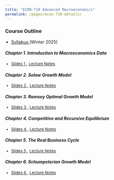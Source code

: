 ```yaml
---
title: "ECON-710 Advanced Macroeconomics"
permalink: /pages/econ-710-details/
---
```


### Course Outline
<ul style="padding-left: 20px; list-style-type: disc;">
  <li style="margin-bottom: 7px; font-size: 14px;"> 
<a href="https://avoumatsodo.github.io/files/Syllabus_econ710.pdf" target="_blank"> Syllabus </a> (Winter 2025)  </li>
</ul>

#### <i> Chapter 1. Introduction to Macroeconomics Data </i>
<ul style="padding-left: 20px; list-style-type: disc;">
  <li style="margin-bottom: 7px; font-size: 13px;"> <a href="https://avoumatsodo.github.io/files/Slides1_econ710.pdf" target="_blank"> Slides 1 </a>, <a href="https://avoumatsodo.github.io/files/intro.pdf" target="_blank"> Lecture Notes </a>
  </li>
</ul>

#### <i> Chapter 2. Solow Growth Model </i>
<ul style="padding-left: 20px; list-style-type: disc;">
  <li style="margin-bottom: 7px; font-size: 13px;"> <a href="https://avoumatsodo.github.io/files/Slides2_econ710.pdf" target="_blank"> Slides 2 </a>, <a href="https://avoumatsodo.github.io/files/solow.pdf" target="_blank"> Lecture Notes </a>
  </li>
</ul>

#### <i> Chapter 3. Ramsey Optimal Growth Model </i>
<ul style="padding-left: 20px; list-style-type: disc;">
  <li style="margin-bottom: 7px; font-size: 13px;"> <a href="https://avoumatsodo.github.io/files/Slides3_econ710.pdf" target="_blank"> Slides 3 </a>, <a href="https://avoumatsodo.github.io/files/neoclassic.pdf" target="_blank"> Lecture Notes </a>
  </li>
</ul>

#### <i> Chapter 4. Competitive and Recursive Equilibrium </i>
<ul style="padding-left: 20px; list-style-type: disc;">
  <li style="margin-bottom: 7px; font-size: 13px;"> <a href="https://avoumatsodo.github.io/files/Slides4_econ710.pdf" target="_blank"> Slides 4 </a>, <a href="https://avoumatsodo.github.io/files/neoclassic.pdf" target="_blank"> Lecture Notes </a>
  </li>
</ul>

#### <i> Chapter 5.  The Real Business Cycle </i>
<ul style="padding-left: 20px; list-style-type: disc;">
  <li style="margin-bottom: 7px; font-size: 13px;"> <a href="https://avoumatsodo.github.io/files/Slides5_econ710.pdf" target="_blank"> Slides 5 </a> , <a href="https://avoumatsodo.github.io/files/rbc_neoclassic.pdf" target="_blank"> Lecture Notes </a>
  </li>
</ul>

#### <i> Chapter 6. Schumpeterian Growth Model </i>
<ul style="padding-left: 20px; list-style-type: disc;">
  <li style="margin-bottom: 7px; font-size: 13px;"> <a href="https://avoumatsodo.github.io/files/Slides6_econ710.pdf" target="_blank"> Slides 6 </a>, <a href="https://avoumatsodo.github.io/files/schump_growth.pdf" target="_blank"> Lecture Notes </a>
  </li>
</ul>


